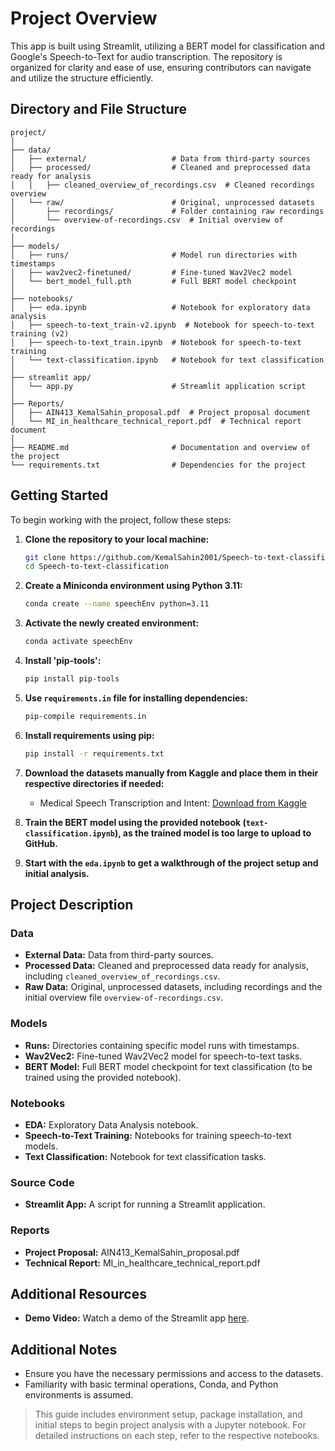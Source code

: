 # Project Overview

This app is built using Streamlit, utilizing a BERT model for classification and Google's Speech-to-Text for audio transcription. The repository is organized for clarity and ease of use, ensuring contributors can navigate and utilize the structure efficiently.

## Directory and File Structure

```
project/
│
├── data/
│   ├── external/                   # Data from third-party sources
│   ├── processed/                  # Cleaned and preprocessed data ready for analysis
│   │   ├── cleaned_overview_of_recordings.csv  # Cleaned recordings overview
│   └── raw/                        # Original, unprocessed datasets
│       ├── recordings/             # Folder containing raw recordings
│       └── overview-of-recordings.csv  # Initial overview of recordings
│
├── models/
│   ├── runs/                       # Model run directories with timestamps
│   ├── wav2vec2-finetuned/         # Fine-tuned Wav2Vec2 model
│   └── bert_model_full.pth         # Full BERT model checkpoint
│
├── notebooks/
│   ├── eda.ipynb                   # Notebook for exploratory data analysis
│   ├── speech-to-text_train-v2.ipynb  # Notebook for speech-to-text training (v2)
│   ├── speech-to-text_train.ipynb  # Notebook for speech-to-text training
│   └── text-classification.ipynb   # Notebook for text classification
│
├── streamlit app/
│   └── app.py                      # Streamlit application script
│
├── Reports/
│   ├── AIN413_KemalSahin_proposal.pdf  # Project proposal document
│   └── MI_in_healthcare_technical_report.pdf  # Technical report document
│
├── README.md                       # Documentation and overview of the project
└── requirements.txt                # Dependencies for the project
```

## Getting Started

To begin working with the project, follow these steps:

1. **Clone the repository to your local machine:**

   ```bash
   git clone https://github.com/KemalSahin2001/Speech-to-text-classification.git
   cd Speech-to-text-classification


2. **Create a Miniconda environment using Python 3.11:**

   ```bash
   conda create --name speechEnv python=3.11
   ```

3. **Activate the newly created environment:**

   ```bash
   conda activate speechEnv
   ```

4. **Install 'pip-tools':**

   ```bash
   pip install pip-tools
   ```

5. **Use `requirements.in` file for installing dependencies:**

   ```bash
   pip-compile requirements.in
   ```

6. **Install requirements using pip:**

   ```bash
   pip install -r requirements.txt
   ```

7. **Download the datasets manually from Kaggle and place them in their respective directories if needed:**

   - Medical Speech Transcription and Intent: [Download from Kaggle](https://www.kaggle.com/datasets/paultimothymooney/medical-speech-transcription-and-intent)
   
8. **Train the BERT model using the provided notebook (`text-classification.ipynb`), as the trained model is too large to upload to GitHub.**

9. **Start with the `eda.ipynb` to get a walkthrough of the project setup and initial analysis.**

## Project Description

### Data

- **External Data:** Data from third-party sources.
- **Processed Data:** Cleaned and preprocessed data ready for analysis, including `cleaned_overview_of_recordings.csv`.
- **Raw Data:** Original, unprocessed datasets, including recordings and the initial overview file `overview-of-recordings.csv`.

### Models

- **Runs:** Directories containing specific model runs with timestamps.
- **Wav2Vec2:** Fine-tuned Wav2Vec2 model for speech-to-text tasks.
- **BERT Model:** Full BERT model checkpoint for text classification (to be trained using the provided notebook).

### Notebooks

- **EDA:** Exploratory Data Analysis notebook.
- **Speech-to-Text Training:** Notebooks for training speech-to-text models.
- **Text Classification:** Notebook for text classification tasks.

### Source Code

- **Streamlit App:** A script for running a Streamlit application.

### Reports

- **Project Proposal:** AIN413_KemalSahin_proposal.pdf
- **Technical Report:** MI_in_healthcare_technical_report.pdf

## Additional Resources

- **Demo Video:** Watch a demo of the Streamlit app [here](https://www.youtube.com/watch?v=6JO8EN9k9vU).

## Additional Notes

- Ensure you have the necessary permissions and access to the datasets.
- Familiarity with basic terminal operations, Conda, and Python environments is assumed.

> This guide includes environment setup, package installation, and initial steps to begin project analysis with a Jupyter notebook. For detailed instructions on each step, refer to the respective notebooks.
